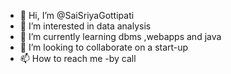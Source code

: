 - 👋 Hi, I’m @SaiSriyaGottipati
- 👀 I’m interested in data analysis
- 🌱 I’m currently learning dbms ,webapps and java
- 💞️ I’m looking to collaborate on a start-up
- 📫 How to reach me -by call

<!---
SaiSriyaGottipati/SaiSriyaGottipati is a ✨ special ✨ repository because its `README.md` (this file) appears on your GitHub profile.
You can click the Preview link to take a look at your changes.
--->
